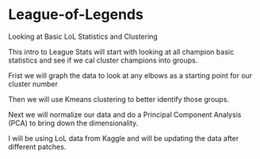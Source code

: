 # League-of-Legends
Looking at Basic LoL Statistics and Clustering

This intro to League Stats will start with looking at all champion basic statistics and see if we cal cluster champions into groups.

Frist we will graph the data to look at any elbows as a starting point for our cluster number

Then we will use Kmeans clustering to better identify those groups.

Next we will normalize our data and do a Principal Component Analysis (PCA) to bring down the dimensionality.

I will be using LoL data from Kaggle and will be updating the data after different patches.
